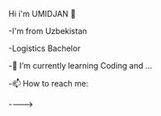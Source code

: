 Hi i'm UMIDJAN 👋 

-I'm from Uzbekistan

-Logistics Bachelor

-🌱 I’m currently learning Coding and ... 

-📫 How to reach me:

---->
